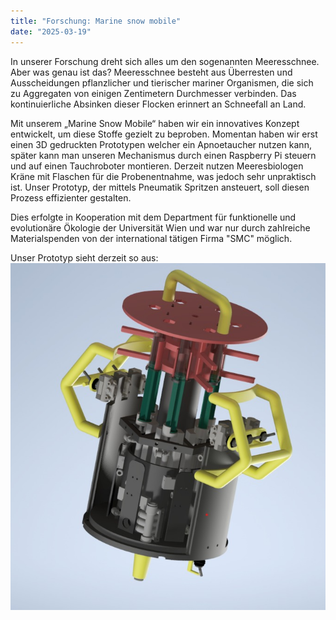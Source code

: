 ```yaml
---
title: "Forschung: Marine snow mobile"
date: "2025-03-19"
---
```


In unserer Forschung dreht sich alles um den sogenannten Meeresschnee. Aber was genau ist das? Meeresschnee besteht aus Überresten und Ausscheidungen pflanzlicher und tierischer mariner Organismen, die sich zu Aggregaten von einigen Zentimetern Durchmesser verbinden. Das kontinuierliche Absinken dieser Flocken erinnert an Schneefall an Land.

Mit unserem „Marine Snow Mobile“ haben wir ein innovatives Konzept entwickelt, um diese Stoffe gezielt zu beproben. Momentan haben wir erst einen 3D gedruckten Prototypen welcher ein Apnoetaucher nutzen kann, später kann man unseren Mechanismus durch einen Raspberry Pi steuern und auf einen Tauchroboter montieren. Derzeit nutzen Meeresbiologen Kräne mit Flaschen für die Probenentnahme, was jedoch sehr unpraktisch ist. Unser Prototyp, der mittels Pneumatik Spritzen ansteuert, soll diesen Prozess effizienter gestalten.

Dies erfolgte in Kooperation mit dem Department für funktionelle und evolutionäre Ökologie der Universität Wien und war nur durch zahlreiche Materialspenden von der international tätigen Firma "SMC" möglich.

Unser Prototyp sieht derzeit so aus:
![prototyp](prototyp.jpg)
